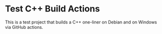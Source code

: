 # Test C++ Build Actions

This is a test project that builds a C++ one-liner on Debian and
on Windows via GitHub actions.
